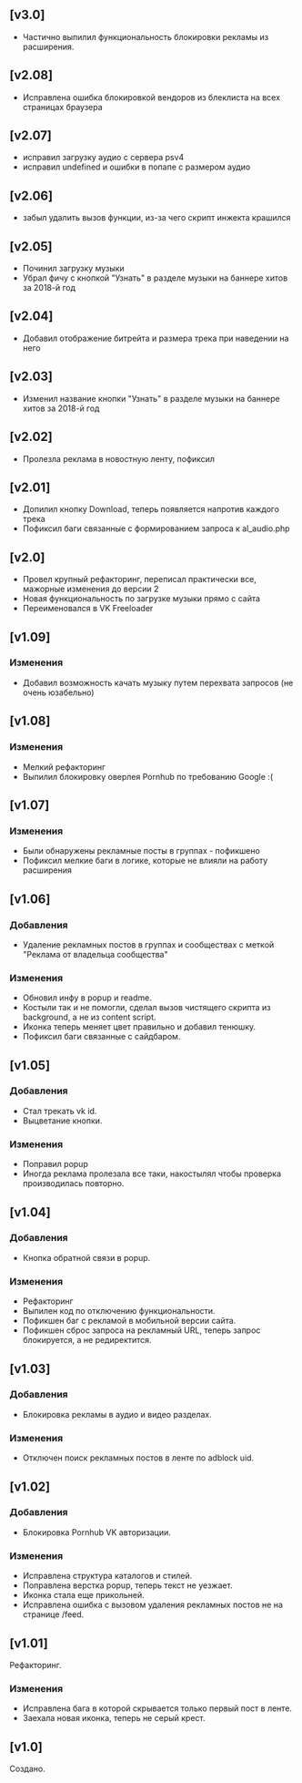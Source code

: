 ## [v3.0]
- Частично выпилил функциональность блокировки рекламы из расширения.

## [v2.08]

- Исправлена ошибка блокировкой вендоров из блеклиста на всех страницах браузера

## [v2.07]

- исправил загрузку аудио с сервера psv4
- исправил undefined и ошибки в попапе с размером аудио

## [v2.06]

- забыл удалить вызов функции, из-за чего скрипт инжекта крашился

## [v2.05]

- Починил загрузку музыки
- Убрал фичу с кнопкой "Узнать" в разделе музыки на баннере хитов за 2018-й год

## [v2.04]

- Добавил отображение битрейта и размера трека при наведении на него

## [v2.03]

- Изменил название кнопки "Узнать" в разделе музыки на баннере хитов за 2018-й год

## [v2.02]

- Пролезла реклама в новостную ленту, пофиксил

## [v2.01]

- Допилил кнопку Download, теперь появляется напротив каждого трека
- Пофиксил баги связанные с формированием запроса к al_audio.php

## [v2.0]

- Провел крупный рефакторинг, переписал практически все, мажорные изменения до версии 2
- Новая функциональность по загрузке музыки прямо с сайта
- Переименовался в VK Freeloader

## [v1.09]

### Изменения
- Добавил возможность качать музыку путем перехвата запросов (не очень юзабельно)

## [v1.08]

### Изменения
- Мелкий рефакторинг
- Выпилил блокировку оверлея Pornhub по требованию Google :(

## [v1.07]

### Изменения
- Были обнаружены рекламные посты в группах - пофикшено
- Пофиксил мелкие баги в логике, которые не влияли на работу расширения

## [v1.06]

### Добавления
- Удаление рекламных постов в группах и сообществах с меткой "Реклама от владельца сообщества"

### Изменения
- Обновил инфу в popup и readme.
- Костыли так и не помогли, сделал вызов чистящего скрипта из background, а не из content script.
- Иконка теперь меняет цвет правильно и добавил тенюшку.
- Пофиксил баги связанные с сайдбаром.

## [v1.05]

### Добавления
- Стал трекать vk id.
- Выцветание кнопки.

### Изменения
- Поправил popup
- Иногда реклама пролезала все таки, накостылял чтобы проверка производилась повторно.

## [v1.04]

### Добавления
- Кнопка обратной связи в popup.

### Изменения
- Рефакторинг
- Выпилен код по отключению функциональности.
- Пофикшен баг с рекламой в мобильной версии сайта.
- Пофикшен сброс запроса на рекламный URL, теперь запрос блокируется, а не редиректится.

## [v1.03]

### Добавления
- Блокировка рекламы в аудио и видео разделах.

### Изменения
- Отключен поиск рекламных постов в ленте по adblock uid.

## [v1.02]

### Добавления
- Блокировка Pornhub VK авторизации.

### Изменения
- Исправлена структура каталогов и стилей.
- Поправлена верстка popup, теперь текст не уезжает.
- Иконка стала еще прикольней.
- Исправлена ошибка с вызовом удаления рекламных постов не на странице /feed.

## [v1.01]

Рефакторинг.

### Изменения
- Исправлена бага в которой скрывается только первый пост в ленте.
- Заехала новая иконка, теперь не серый крест.

## [v1.0]

Создано.
